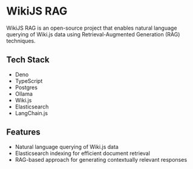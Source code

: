 # WikiJS RAG

WikiJS RAG is an open-source project that enables natural language querying of Wiki.js data using Retrieval-Augmented Generation (RAG) techniques.

## Tech Stack

- Deno
- TypeScript
- Postgres
- Ollama
- Wiki.js
- Elasticsearch
- LangChain.js

## Features

- Natural language querying of Wiki.js data
- Elasticsearch indexing for efficient document retrieval
- RAG-based approach for generating contextually relevant responses
